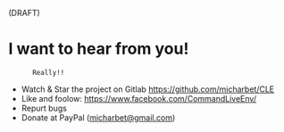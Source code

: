 (DRAFT)
# I want to hear from you!
          Really!!

- Watch & Star the project on Gitlab https://github.com/micharbet/CLE
- Like and foolow: https://www.facebook.com/CommandLiveEnv/
- Repurt bugs
- Donate at PayPal (micharbet@gmail.com)

